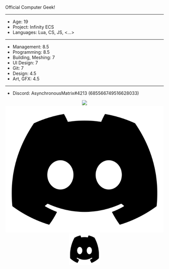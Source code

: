 Official Computer Geek!

------------------------------------------

- Age: 19
- Project: Infinity ECS
- Languages: Lua, CS, JS, <...>

------------------------------------------

- Management: 8.5
- Programming: 8.5
- Building,  Meshing: 7
- UI Design: 7
- Git: 7
- Design: 4.5
- Art, GFX: 4.5

------------------------------------------

- Discord: AsynchronousMatrix#4213 (685566749516628033)

<p align="center">
    <img src="https://github-readme-stats.vercel.app/api?username=4x8Matrix&&show_icons=true&title_color=ffffff&icon_color=bb2acf&text_color=daf7dc&bg_color=151515">
    <img src="https://raw.githubusercontent.com/4x8Matrix/4x8Matrix/main/DiscordIcon.png">
    <img src="https://raw.githubusercontent.com/4x8Matrix/4x8Matrix/main/DiscordIcon.png" alt="alt text" width="100" height="100">
</p>
